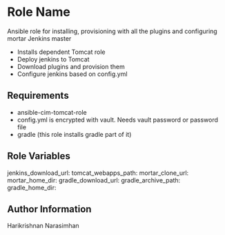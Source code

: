 Role Name
=========
Ansible role for installing, provisioning with all the plugins and configuring mortar Jenkins master
- Installs dependent Tomcat role
- Deploy jenkins to Tomcat
- Download plugins and provision them
- Configure jenkins based on config.yml


Requirements
------------
- ansible-cim-tomcat-role
- config.yml is encrypted with vault. Needs vault password or password file
- gradle (this role installs gradle part of it)


Role Variables
--------------
jenkins_download_url: 
tomcat_webapps_path: 
mortar_clone_url:
mortar_home_dir: 
gradle_download_url:
gradle_archive_path: 
gradle_home_dir:

Author Information
------------------
Harikrishnan Narasimhan
